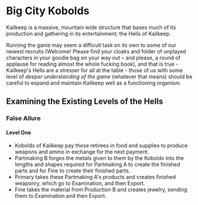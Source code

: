 # Big City Kobolds
Kailkeep is a massive, mountain wide structure that bases much of its production and gathering in its entertainment; the Hells of Kailkeep.

Running the game may seem a difficult task on its own to some of our newest recruits (Welcome! Please find your cloaks and folder of unplayed characters in your goodie bag on your way out – and please, a round of applause for reading almost the whole fucking book), and that is true - Kailkeep's Hells are a stresser for all at the table - those of us with some level of *deeper understanding of the game* (whatever that means) should be careful to expand and maintain Kailkeep well as a functioning organism. 

## Examining the Existing Levels of the Hells
### False Allure
#### Level One
- Kobolds of Kailkeep pay these retirees in food and supplies to produce weapons and ammo in exchange for the next payment.
- Partmaking B forges the metals given to them by the Kobolds into the lengths and shapes required for Partmaking A to create the finished parts and for Fine to create their finished parts.
- Primary takes these Partmaking A's products and creates finished weaponry, which go to Examination, and then Export.
- Fine takes the material from Production B and creates jewelry, sending them to Examination and then Export.